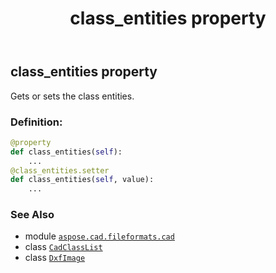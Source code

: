 ﻿---
title: class_entities property
second_title: Aspose.CAD for Python via .NET API References
description: 
type: docs
weight: 270
url: /aspose.cad.fileformats.cad/dxfimage/class_entities/
is_root: false
---

## class_entities property


Gets or sets the class entities.
### Definition:
```python
@property
def class_entities(self):
    ...
@class_entities.setter
def class_entities(self, value):
    ...
```

### See Also
* module [`aspose.cad.fileformats.cad`](../../)
* class [`CadClassList`](/cad/python-net/aspose.cad.fileformats.cad/cadclasslist)
* class [`DxfImage`](/cad/python-net/aspose.cad.fileformats.cad/dxfimage)
